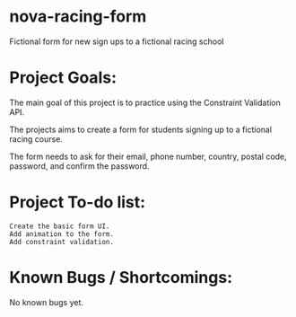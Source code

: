 # nova-racing-form

Fictional form for new sign ups to a fictional racing school

# Project Goals:

The main goal of this project is to practice using the Constraint Validation API.

The projects aims to create a form for students signing up to a fictional racing course.

The form needs to ask for their email, phone number, country, postal code, password, and confirm the password.

# Project To-do list:

    Create the basic form UI.
    Add animation to the form.
    Add constraint validation.

# Known Bugs / Shortcomings:

No known bugs yet.
